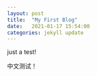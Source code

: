 ```yaml
---
layout: post
title:  "My First Blog"
date:   2021-01-17 15:54:00
categories: jekyll update
---
```

just a test!

中文测试！
